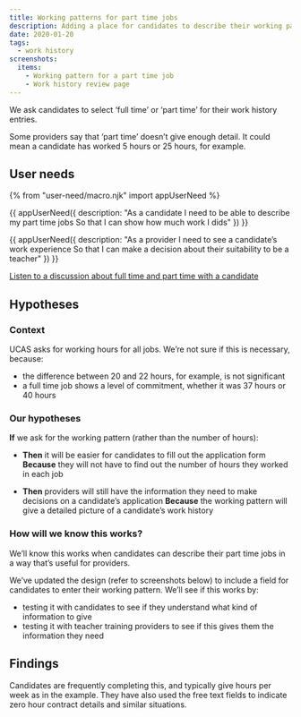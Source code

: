 ```yaml
---
title: Working patterns for part time jobs
description: Adding a place for candidates to describe their working pattern.
date: 2020-01-20
tags:
  - work history
screenshots:
  items:
    - Working pattern for a part time job
    - Work history review page
---
```


We ask candidates to select ‘full time’ or ‘part time’ for their work history entries.

Some providers say that ‘part time’ doesn’t give enough detail. It could mean a candidate has worked 5 hours or 25 hours, for example.

## User needs

{% from "user-need/macro.njk" import appUserNeed %}

{{ appUserNeed({
  description: "As a candidate
I need to be able to describe my part time jobs
So that I can show how much work I dids"
}) }}

{{ appUserNeed({
  description: "As a provider
I need to see a candidate’s work experience
So that I can make a decision about their suitability to be a teacher"
}) }}

[Listen to a discussion about full time and part time with a candidate](https://lookback.io/watch/cxYdKBYN9TK7cmxHF?t=23m15.35s)

## Hypotheses

### Context

UCAS asks for working hours for all jobs. We’re not sure if this is necessary, because:

- the difference between 20 and 22 hours, for example, is not significant
- a full time job shows a level of commitment, whether it was 37 hours or 40 hours

### Our hypotheses

**If** we ask for the working pattern (rather than the number of hours):

- **Then** it will be easier for candidates to fill out the application form
**Because** they will not have to find out the number of hours they worked in each job

- **Then** providers will still have the information they need to make decisions on a candidate’s application
**Because** the working pattern will give a detailed picture of a candidate’s work history

### How will we know this works?

We’ll know this works when candidates can describe their part time jobs in a way that’s useful for providers.

We’ve updated the design (refer to screenshots below) to include a field for candidates to enter their working pattern. We’ll see if this works by:

- testing it with candidates to see if they understand what kind of information to give
- testing it with teacher training providers to see if this gives them the information they need

## Findings

Candidates are frequently completing this, and typically give hours per week as in the example. They have also used the free text fields to indicate zero hour contract details and similar situations.
